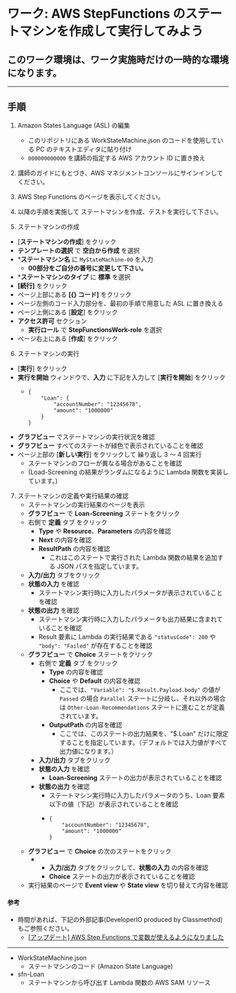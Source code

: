 # ワーク: AWS StepFunctions のステートマシンを作成して実行してみよう

## このワーク環境は、ワーク実施時だけの一時的な環境になります。

---

## 手順

1. Amazon States Language (ASL) の編集
   - このリポジトリにある WorkStateMachine.json のコードを使用している PC のテキストエディタに貼り付け
   - `000000000000` を講師の指定する AWS アカウント ID に置き換え
     
2. 講師のガイドにもとづき、AWS マネジメントコンソールにサインインしてください。

3. AWS Step Functions のページを表示してください。

4. 以降の手順を実施して ステートマシンを作成、テストを実行して下さい。

5. ステートマシンの作成
  - [**ステートマシンの作成**] をクリック
  - **テンプレートの選択** で **空白から作成** を選択
  - ***ステートマシン名** に `MyStateMachine-00` を入力
    - **00部分をご自分の番号に変更して下さい。**
  - ***ステートマシンのタイプ** に **標準** を選択
  - **[続行]** をクリック
  - ページ上部にある **[{} コード]** をクリック
  - ページ左側のコード入力部分を、最初の手順で用意した ASL に置き換える
  - ページ上側にある [**設定**] をクリック
  - **アクセス許可** セクション
    - **実行ロール** で **StepFunctionsWork-role** を選択
  - ページ右上にある [**作成**] をクリック

6. ステートマシンの実行
  - [**実行**] をクリック
  - **実行を開始** ウィンドウで、**入力** に下記を入力して [**実行を開始**] をクリック
    - ```
      {
          "Loan": {
              "accountNumber": "12345678",
              "amount": "1000000"
          }
      }
      ``` 
  - **グラフビュー** でステートマシンの実行状況を確認
  - **グラフビュー** すべてのステートが緑色で表示されていることを確認
  - ページ上部の [**新しい実行**] をクリックして 繰り返し 3 ～ 4 回実行
    - ステートマシンのフローが異なる場合があることを確認
    - (Load-Screening の結果がランダムになるように Lambda 関数を実装しています。)
    
7. ステートマシンの定義や実行結果の確認
   - ステートマシンの実行結果のページを表示
   - **グラフビュー** で **Loan-Screening** ステートをクリック
   - 右側で **定義** タブ をクリック
     - **Type** や **Resource**、**Parameters** の内容を確認
     - **Next** の内容を確認
     - **ResultPath** の内容を確認
       - これはこのステートで実行された Lambda 関数の結果を追加する JSON パスを指定しています。
   - **入力/出力** タブをクリック
   - **状態の入力** を確認
     - ステートマシン実行時に入力したパラメータが表示されていることを確認
   - **状態の出力** を確認
     - ステートマシン実行時に入力したパラメータも出力結果に含まれていることを確認
     - Result 要素に Lambda の実行結果である `"statusCode": 200` や `"body": "Failed"` が存在することを確認
   - **グラフビュー** で **Choice** ステートをクリック
     - 右側で **定義** タブ をクリック
       - **Type** の内容を確認
       - **Choice** や **Default** の内容を確認
         - ここでは、`"Variable": "$.Result.Payload.body"` の値が `Passed` の場合 `Parallel` ステートに分岐し、それ以外の場合は `Other-Loan-Recommendations` ステートに進むことが定義されています。
       - **OutputPath** の内容を確認
         - ここでは、このステートの出力結果を、"$.Loan" だけに限定することを指定しています。（デフォルトでは入力値がすべて出力値になります。） 
     - **入力/出力** タブをクリック
     - **状態の入力** を確認
       - **Loan-Screening** ステートの出力が表示されていることを確認
     - **状態の出力** を確認
       - ステートマシン実行時に入力したパラメータのうち、Loan 要素以下の値（下記）が表示されていることを確認
       - ```
         {
             "accountNumber": "12345678",
             "amount": "1000000"
         }
         ```
   - **グラフビュー** で **Choice** の次のステートをクリック
     - - **入力/出力** タブをクリックして、**状態の入力** の内容を確認
       - **Choice** ステートの出力が表示されていることを確認
   - 実行結果のページで **Event view** や **State view** を切り替えて内容を確認
#### 参考
* 時間があれば、下記の外部記事(DeveloperIO produced by Classmethod)もご参照ください。
  - [[アップデート] AWS Step Functions で変数が使えるようになりました](https://dev.classmethod.jp/articles/step-functions-variables/)
---

* WorkStateMachine.json
  - ステートマシンのコード (Amazon State Language)
* sfn-Loan
  - ステートマシンから呼び出す Lambda 関数の AWS SAM リソース






